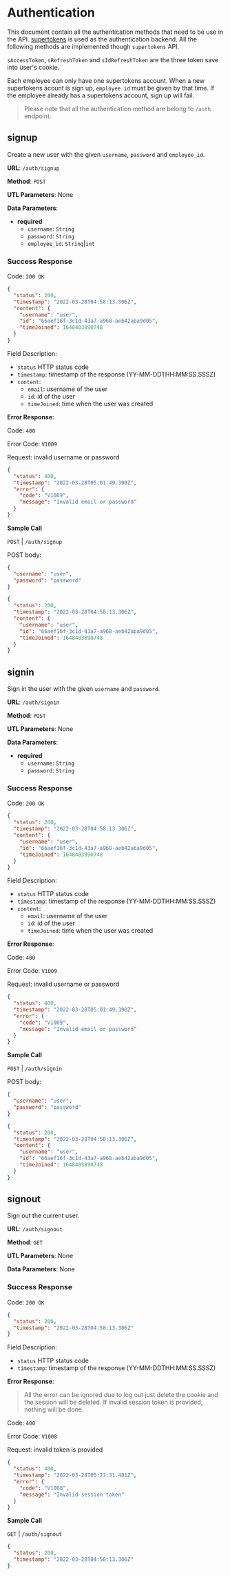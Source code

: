 # Authentication

This document contain all the authentication methods that need to be use in the API. [supertokens]() is used as the authentication backend. All the following methods are implemented though `supertokens` API.

`sAccessToken`, `sRefreshToken` and `sIdRefreshToken` are the three token save into user's cookie.

Each employee can only have one supertokens account. When a new supertokens acount is sign up, `employee id` must be given by that time. If the employee already has a supertokens account, sign up will fail.

> Please note that all the authentication method are belong to `/auth` endpoint.

## signup

Create a new user with the given `username`, `password` and `employee_id`.

**URL**: `/auth/signup`

**Method**: `POST`

**UTL Parameters**: None

**Data Parameters**:

- **required**
  - `username`: `String`
  - `password`: `String`
  - `employee_id`: `String`|`int`

### Success Response

Code: `200 OK`

```json
{
  "status": 200,
  "timestamp": "2022-03-28T04:58:13.306Z",
  "content": {
    "username": "user",
    "id": "66aef16f-3c1d-43a7-a968-aeb42aba9d05",
    "timeJoined": 1648403890748
  }
}
```

Field Description:

- `status` HTTP status code
- `timestamp`: timestamp of the response (YY-MM-DDTHH:MM:SS.SSSZ)
- `content`:
  - `email`: username of the user
  - `id`: id of the user
  - `timeJoined`: time when the user was created

**Error Response**:

Code: `400`

Error Code: `V1009`

Request: invalid username or password

```json
{
  "status": 400,
  "timestamp": "2022-03-28T05:01:49.390Z",
  "error": {
    "code": "V1009",
    "message": "Invalid email or password"
  }
}
```

**Sample Call**

`POST` | `/auth/signup`

POST body:

```json
{
  "username": "user",
  "password": "password"
}
```

```json
{
  "status": 200,
  "timestamp": "2022-03-28T04:58:13.306Z",
  "content": {
    "username": "user",
    "id": "66aef16f-3c1d-43a7-a968-aeb42aba9d05",
    "timeJoined": 1648403890748
  }
}
```

## signin

Sign in the user with the given `username` and `password`.

**URL**: `/auth/signin`

**Method**: `POST`

**UTL Parameters**: None

**Data Parameters**:

- **required**
  - `username`: `String`
  - `password`: `String`

### Success Response

Code: `200 OK`

```json
{
  "status": 200,
  "timestamp": "2022-03-28T04:58:13.306Z",
  "content": {
    "username": "user",
    "id": "66aef16f-3c1d-43a7-a968-aeb42aba9d05",
    "timeJoined": 1648403890748
  }
}
```

Field Description:

- `status` HTTP status code
- `timestamp`: timestamp of the response (YY-MM-DDTHH:MM:SS.SSSZ)
- `content`:
  - `email`: username of the user
  - `id`: id of the user
  - `timeJoined`: time when the user was created

**Error Response**:

Code: `400`

Error Code: `V1009`

Request: invalid username or password

```json
{
  "status": 400,
  "timestamp": "2022-03-28T05:01:49.390Z",
  "error": {
    "code": "V1009",
    "message": "Invalid email or password"
  }
}
```

**Sample Call**

`POST` | `/auth/signin`

POST body:

```json
{
  "username": "user",
  "password": "password"
}
```

```json
{
  "status": 200,
  "timestamp": "2022-03-28T04:58:13.306Z",
  "content": {
    "username": "user",
    "id": "66aef16f-3c1d-43a7-a968-aeb42aba9d05",
    "timeJoined": 1648403890748
  }
}
```

## signout

Sign out the current user.

**URL**: `/auth/signout`

**Method**: `GET`

**UTL Parameters**: None

**Data Parameters**: None

### Success Response

Code: `200 OK`

```json
{
  "status": 200,
  "timestamp": "2022-03-28T04:58:13.306Z"
}
```

Field Description:

- `status` HTTP status code
- `timestamp`: timestamp of the response (YY-MM-DDTHH:MM:SS.SSSZ)

**Error Response**:

> All the error can be ignored due to log out just delete the cookie and the session will be deleted. If invalid session token is provided, nothing will be done.

Code: `400`

Error Code: `V1008`

Request: invalid token is provided

```json
{
  "status": 400,
  "timestamp": "2022-03-28T05:27:31.481Z",
  "error": {
    "code": "V1008",
    "message": "Invalid session token"
  }
}
```

**Sample Call**

`GET` | `/auth/signout`

```json
{
  "status": 200,
  "timestamp": "2022-03-28T04:58:13.306Z"
}
```
